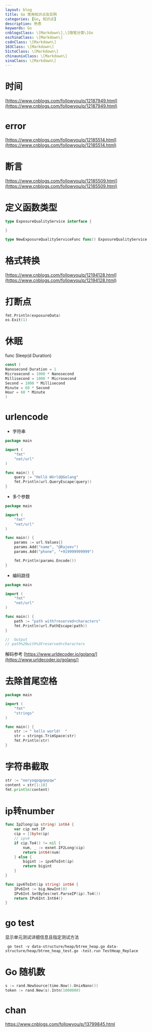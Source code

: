 ```yaml
---
layout: blog
title: Go 常用知识点及实例
categories: [Go, 知识点]
description: 熟悉
keywords: Go
cnblogsClass: \[Markdown\],\[随笔分类\]Go
oschinaClass: \[Markdown\]
csdnClass: \[Markdown\]
163Class: \[Markdown\]
51ctoClass: \[Markdown\]
chinaunixClass: \[Markdown\]
sinaClass: \[Markdown\]
---
```


# 时间
[https://www.cnblogs.com/followyou/p/12187949.html](https://www.cnblogs.com/followyou/p/12187949.html) 

# error
[https://www.cnblogs.com/followyou/p/12185514.html](https://www.cnblogs.com/followyou/p/12185514.html) 

# 断言
[https://www.cnblogs.com/followyou/p/12185509.html](https://www.cnblogs.com/followyou/p/12185509.html) 

# 定义函数类型
```go
type ExposureQualityService interface {

}

type NewExposureQualityServiceFunc func() ExposureQualityService
```

# 格式转换
[https://www.cnblogs.com/followyou/p/12194128.html](https://www.cnblogs.com/followyou/p/12194128.html) 


# 打断点
```go
fmt.Println(exposureData)
os.Exit(1)
```

# 休眠
  func Sleep(d Duration)


  ```go
  const (
  Nanosecond Duration = 1
  Microsecond = 1000 * Nanosecond
  Millisecond = 1000 * Microsecond
  Second = 1000 * Millisecond
  Minute = 60 * Second
  Hour = 60 * Minute
  )
  ```

# urlencode
- 字符串
```go
package main

import (
	"fmt"
	"net/url"
)

func main() {
	query := "Hellö Wörld@Golang"
	fmt.Println(url.QueryEscape(query))
}
```
- 多个参数
```go
package main

import (
	"fmt"
	"net/url"
)

func main() {
	params := url.Values{}
	params.Add("name", "@Rajeev")
	params.Add("phone", "+919999999999")

	fmt.Println(params.Encode())
}
```
- 编码路径
```go
package main

import (
	"fmt"
	"net/url"
)

func main() {
	path := "path with?reserved+characters"
	fmt.Println(url.PathEscape(path))
}

//  Output
// path%20with%3Freserved+characters
```

解码参考 [https://www.urldecoder.io/golang/](https://www.urldecoder.io/golang/)


# 去除首尾空格
```go
package main

import (
	"fmt"
	"strings"
)

func main() {
	str := " hello world!  "
	str = strings.TrimSpace(str)
	fmt.Println(str)
}
```

# 字符串截取 
```go
str := "oeryoqpqpqepqw"
content = str[1:10]
fmt.println(content)
```

# ip转number
```go
func Ip2long(ip string) int64 {
	var cip net.IP
	cip = []byte(ip)
	// ipv4
	if cip.To4() != nil {
		num, _ := exnet.IP2Long(cip)
		return int64(num)
	} else {
		bigint := ipv6ToInt(ip)
		return bigint
	}
}

func ipv6ToInt(ip string) int64 {
	IPv6Int := big.NewInt(0)
	IPv6Int.SetBytes(net.ParseIP(ip).To4())
	return IPv6Int.Int64()
}
```

# go test

显示单元测试详细信息且指定测试方法

```shell
 go test -v data-structure/heap/btree_heap.go data-structure/heap/btree_heap_test.go -test.run TestHeap_Replace
```



# Go 随机数
```go
s := rand.NewSource(time.Now().UnixNano())
token := rand.New(s).Intn(1000000)
```

# chan

https://www.cnblogs.com/followyou/p/13799845.html
